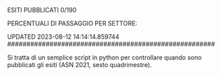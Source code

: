 ESITI PUBBLICATI 0/190 

PERCENTUALI DI PASSAGGIO PER SETTORE:

UPDATED 2023-08-12 14:14:14.859744
###################################################### 

Si tratta di un semplice script in python per controllare quando sono pubblicati gli esiti (ASN 2021, sesto quadrimestre).

